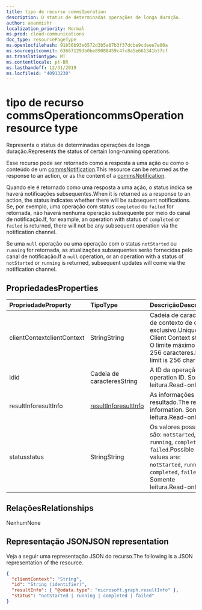 ```yaml
---
title: tipo de recurso commsOperation
description: O status de determinadas operações de longa duração.
author: ananmishr
localization_priority: Normal
ms.prod: cloud-communications
doc_type: resourcePageType
ms.openlocfilehash: 91b56b93e6572d3b5a87b3f37dcbe9cdeee7e00a
ms.sourcegitcommit: 636671293b0be89088459c4fc8a5e661341b37cf
ms.translationtype: MT
ms.contentlocale: pt-BR
ms.lasthandoff: 12/31/2019
ms.locfileid: "40913230"
---
```

# <a name="commsoperation-resource-type"></a><span data-ttu-id="5577a-103">tipo de recurso commsOperation</span><span class="sxs-lookup"><span data-stu-id="5577a-103">commsOperation resource type</span></span>

<span data-ttu-id="5577a-104">Representa o status de determinadas operações de longa duração.</span><span class="sxs-lookup"><span data-stu-id="5577a-104">Represents the status of certain long-running operations.</span></span>

<span data-ttu-id="5577a-105">Esse recurso pode ser retornado como a resposta a uma ação ou como o conteúdo de um [commsNotification](commsNotification.md).</span><span class="sxs-lookup"><span data-stu-id="5577a-105">This resource can be returned as the response to an action, or as the content of a [commsNotification](commsNotification.md).</span></span>  

<span data-ttu-id="5577a-106">Quando ele é retornado como uma resposta a uma ação, o status indica se haverá notificações subsequentes.</span><span class="sxs-lookup"><span data-stu-id="5577a-106">When it is returned as a response to an action, the status indicates whether there will be subsequent notifications.</span></span> <span data-ttu-id="5577a-107">Se, por exemplo, uma operação com status `completed` ou `failed` for retornada, não haverá nenhuma operação subsequente por meio do canal de notificação.</span><span class="sxs-lookup"><span data-stu-id="5577a-107">If, for example, an operation with status of `completed` or `failed` is returned,  there will not be any subsequent operation via the notification channel.</span></span> 

<span data-ttu-id="5577a-108">Se uma `null` operação ou uma operação com o status `notStarted` ou `running` for retornada, as atualizações subsequentes serão fornecidas pelo canal de notificação.</span><span class="sxs-lookup"><span data-stu-id="5577a-108">If a `null` operation, or an operation with a status of `notStarted` or `running` is returned, subsequent updates will come via the notification channel.</span></span>

## <a name="properties"></a><span data-ttu-id="5577a-109">Propriedades</span><span class="sxs-lookup"><span data-stu-id="5577a-109">Properties</span></span>

| <span data-ttu-id="5577a-110">Propriedade</span><span class="sxs-lookup"><span data-stu-id="5577a-110">Property</span></span>           | <span data-ttu-id="5577a-111">Tipo</span><span class="sxs-lookup"><span data-stu-id="5577a-111">Type</span></span>                        | <span data-ttu-id="5577a-112">Descrição</span><span class="sxs-lookup"><span data-stu-id="5577a-112">Description</span></span>                                                                     |
| :----------------- | :-------------------------- | :-------------------------------------------------------------------------------|
| <span data-ttu-id="5577a-113">clientContext</span><span class="sxs-lookup"><span data-stu-id="5577a-113">clientContext</span></span>      | <span data-ttu-id="5577a-114">String</span><span class="sxs-lookup"><span data-stu-id="5577a-114">String</span></span>                      | <span data-ttu-id="5577a-115">Cadeia de caracteres de contexto de cliente exclusivo.</span><span class="sxs-lookup"><span data-stu-id="5577a-115">Unique Client Context string.</span></span> <span data-ttu-id="5577a-116">O limite máximo é de 256 caracteres.</span><span class="sxs-lookup"><span data-stu-id="5577a-116">Max limit is 256 chars.</span></span>                           |
| <span data-ttu-id="5577a-117">id</span><span class="sxs-lookup"><span data-stu-id="5577a-117">id</span></span>                 | <span data-ttu-id="5577a-118">Cadeia de caracteres</span><span class="sxs-lookup"><span data-stu-id="5577a-118">String</span></span>                      | <span data-ttu-id="5577a-119">A ID da operação.</span><span class="sxs-lookup"><span data-stu-id="5577a-119">The operation ID.</span></span> <span data-ttu-id="5577a-120">Somente leitura.</span><span class="sxs-lookup"><span data-stu-id="5577a-120">Read-only.</span></span>                                                    |
| <span data-ttu-id="5577a-121">resultInfo</span><span class="sxs-lookup"><span data-stu-id="5577a-121">resultInfo</span></span>         | [<span data-ttu-id="5577a-122">resultInfo</span><span class="sxs-lookup"><span data-stu-id="5577a-122">resultInfo</span></span>](resultinfo.md) | <span data-ttu-id="5577a-123">As informações de resultado.</span><span class="sxs-lookup"><span data-stu-id="5577a-123">The result information.</span></span> <span data-ttu-id="5577a-124">Somente leitura.</span><span class="sxs-lookup"><span data-stu-id="5577a-124">Read-only.</span></span>                                              |
| <span data-ttu-id="5577a-125">status</span><span class="sxs-lookup"><span data-stu-id="5577a-125">status</span></span>             | <span data-ttu-id="5577a-126">String</span><span class="sxs-lookup"><span data-stu-id="5577a-126">String</span></span>                      | <span data-ttu-id="5577a-127">Os valores possíveis são: `notStarted`, `running`, `completed`, `failed`.</span><span class="sxs-lookup"><span data-stu-id="5577a-127">Possible values are: `notStarted`, `running`, `completed`, `failed`.</span></span> <span data-ttu-id="5577a-128">Somente leitura.</span><span class="sxs-lookup"><span data-stu-id="5577a-128">Read-only.</span></span> |

## <a name="relationships"></a><span data-ttu-id="5577a-129">Relações</span><span class="sxs-lookup"><span data-stu-id="5577a-129">Relationships</span></span>
<span data-ttu-id="5577a-130">Nenhum</span><span class="sxs-lookup"><span data-stu-id="5577a-130">None</span></span>

## <a name="json-representation"></a><span data-ttu-id="5577a-131">Representação JSON</span><span class="sxs-lookup"><span data-stu-id="5577a-131">JSON representation</span></span>

<span data-ttu-id="5577a-132">Veja a seguir uma representação JSON do recurso.</span><span class="sxs-lookup"><span data-stu-id="5577a-132">The following is a JSON representation of the resource.</span></span>

<!-- {
  "blockType": "resource",
  "optionalProperties": [

  ],
  "@odata.type": "microsoft.graph.commsOperation"
}-->
```json
{
  "clientContext": "String",
  "id": "String (identifier)",
  "resultInfo": { "@odata.type": "microsoft.graph.resultInfo" },
  "status": "notStarted | running | completed | failed"
}
```

<!-- uuid: 8fcb5dbc-d5aa-4681-8e31-b001d5168d79
2015-10-25 14:57:30 UTC -->
<!--
{
  "type": "#page.annotation",
  "description": "commsOperation resource",
  "keywords": "",
  "section": "documentation",
  "tocPath": "",
  "suppressions": []
}
-->
